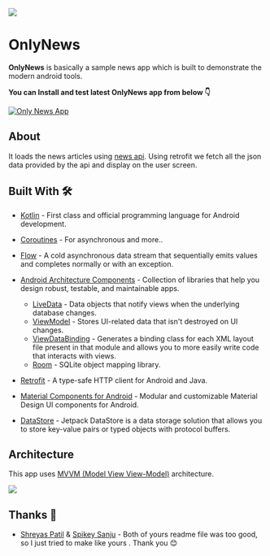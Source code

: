 ![](onlynewsappbanner.png)

# OnlyNews  

**OnlyNews** is basically a sample news app which is built to demonstrate the modern android tools. 

**You can Install and test latest OnlyNews app from below 👇**

[![Only News App](https://img.shields.io/badge/OnlyNews-APK-red.svg?style=for-the-badge&logo=android)](https://github.com/somnath045/OnlyNews/releases/download/1.0/onlynewsrelease.apk)


## About

It loads the news articles using [news api](https://newsapi.org/). Using retrofit we fetch all the json data provided by the api and display on the user screen.

## Built With 🛠
- [Kotlin](https://kotlinlang.org/) - First class and official programming language for Android development.
- [Coroutines](https://kotlinlang.org/docs/reference/coroutines-overview.html) - For asynchronous and more..
- [Flow](https://kotlin.github.io/kotlinx.coroutines/kotlinx-coroutines-core/kotlinx.coroutines.flow/-flow/) - A cold asynchronous data stream that sequentially emits values and completes normally or with an exception.
- [Android Architecture Components](https://developer.android.com/topic/libraries/architecture) - Collection of libraries that help you design robust, testable, and maintainable apps.
  - [LiveData](https://developer.android.com/topic/libraries/architecture/livedata) - Data objects that notify views when the underlying database changes.
  - [ViewModel](https://developer.android.com/topic/libraries/architecture/viewmodel) - Stores UI-related data that isn't destroyed on UI changes. 
  - [ViewDataBinding](https://developer.android.com/topic/libraries/view-binding) - Generates a binding class for each XML layout file present in that module and allows you to more easily write code that interacts with views.
  - [Room](https://developer.android.com/topic/libraries/architecture/room) - SQLite object mapping library.
 
- [Retrofit](https://square.github.io/retrofit/) - A type-safe HTTP client for Android and Java.
- [Material Components for Android](https://github.com/material-components/material-components-android) - Modular and customizable Material Design UI components for Android.
- [DataStore](https://developer.android.com/topic/libraries/architecture/datastore#preferences-datastore) - Jetpack DataStore is a data storage solution that allows you to store key-value pairs or typed objects with protocol buffers.



## Architecture
This app uses [MVVM (Model View View-Model)](https://developer.android.com/jetpack/docs/guide#recommended-app-arch) architecture.

![](https://developer.android.com/topic/libraries/architecture/images/final-architecture.png)


## Thanks 🙏
- [Shreyas Patil](https://github.com/PatilShreyas) & [Spikey Sanju](https://github.com/Spikeysanju) - Both of yours readme file was too good, so I just tried to make like yours . Thank you 😊 

